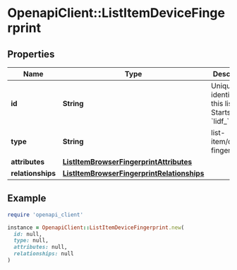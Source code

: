 # OpenapiClient::ListItemDeviceFingerprint

## Properties

| Name | Type | Description | Notes |
| ---- | ---- | ----------- | ----- |
| **id** | **String** | Unique identifier for this list item. Starts with &#x60;lidf_&#x60;. | [optional] |
| **type** | **String** | list-item/device-fingerprint | [optional] |
| **attributes** | [**ListItemBrowserFingerprintAttributes**](ListItemBrowserFingerprintAttributes.md) |  | [optional] |
| **relationships** | [**ListItemBrowserFingerprintRelationships**](ListItemBrowserFingerprintRelationships.md) |  | [optional] |

## Example

```ruby
require 'openapi_client'

instance = OpenapiClient::ListItemDeviceFingerprint.new(
  id: null,
  type: null,
  attributes: null,
  relationships: null
)
```

